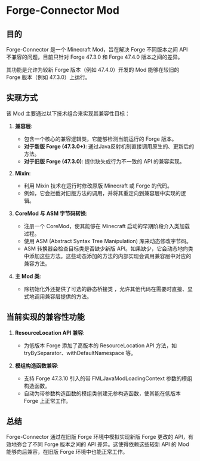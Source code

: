 # Forge-Connector Mod

## 目的

Forge-Connector 是一个 Minecraft Mod，旨在解决 Forge 不同版本之间 API 不兼容的问题，目前只针对 Forge 47.3.0 和 Forge 47.4.0 版本之间的差异。

其功能是允许为较新 Forge 版本（例如 47.4.0）开发的 Mod 能够在较旧的 Forge 版本（例如 47.3.0）上运行。

## 实现方式

该 Mod 主要通过以下技术组合来实现其兼容性目标：

1.  **兼容层**:
    *   包含一个核心的兼容逻辑类，它能够检测当前运行的 Forge 版本。
    *   **对于新版 Forge (47.3.0+)**: 通过Java反射机制直接调用原生的、更新后的方法。
    *   **对于旧版 Forge (47.3.0)**: 提供缺失或行为不一致的 API 的兼容实现。

2.  **Mixin**:
    *   利用 Mixin 技术在运行时修改原版 Minecraft 或 Forge 的代码。
    *   例如，它会拦截对旧版方法的调用，并将其重定向到兼容层中实现的逻辑。

3.  **CoreMod 与 ASM 字节码转换**:
    *   注册一个 CoreMod，使其能够在 Minecraft 启动的早期阶段介入类加载过程。
    *   使用 ASM (Abstract Syntax Tree Manipulation) 库来动态修改字节码。
    *   ASM 转换器会检查目标类是否缺少新版 API。如果缺少，它会动态地向类中添加这些方法。这些动态添加的方法的内部实现会调用兼容层中对应的兼容方法。

4.  **主 Mod 类**:
    *   除初始化外还提供了可选的静态桥接类 ，允许其他代码在需要时直接、显式地调用兼容层提供的方法。

## 当前实现的兼容性功能

1. **ResourceLocation API 兼容**:
   * 为低版本 Forge 添加了高版本的 ResourceLocation API 方法，如 tryBySeparator、withDefaultNamespace 等。

2. **模组构造函数兼容**:
   * 支持 Forge 47.3.10 引入的带 FMLJavaModLoadingContext 参数的模组构造函数。
   * 自动为带参数构造函数的模组类创建无参构造函数，使其能在低版本 Forge 上正常工作。

## 总结

Forge-Connector 通过在旧版 Forge 环境中模拟实现新版 Forge 更改的 API，有效地弥合了不同 Forge 版本之间的 API 差异。这使得依赖这些较新 API 的 Mod 能够向后兼容，在旧版 Forge 环境中也能正常工作。